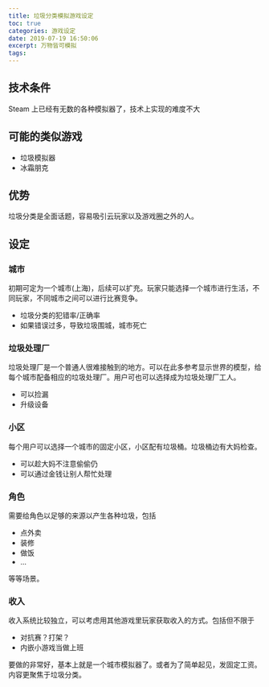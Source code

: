 ```yaml
---
title: 垃圾分类模拟游戏设定
toc: true
categories: 游戏设定
date: 2019-07-19 16:50:06
excerpt: 万物皆可模拟
tags:
---
```


<!-- toc -->



## 技术条件

Steam 上已经有无数的各种模拟器了，技术上实现的难度不大



## 可能的类似游戏

* 垃圾模拟器
* 冰霜朋克



## 优势

垃圾分类是全面话题，容易吸引云玩家以及游戏圈之外的人。



## 设定



### 城市

初期可定为一个城市(上海)，后续可以扩充。玩家只能选择一个城市进行生活，不同玩家，不同城市之间可以进行比赛竞争。

* 垃圾分类的犯错率/正确率
* 如果错误过多，导致垃圾围城，城市死亡



### 垃圾处理厂

垃圾处理厂是一个普通人很难接触到的地方。可以在此多参考显示世界的模型，给每个城市配备相应的垃圾处理厂。用户可也可以选择成为垃圾处理厂工人。

* 可以捡漏
* 升级设备



### 小区

每个用户可以选择一个城市的固定小区，小区配有垃圾桶。垃圾桶边有大妈检查。

* 可以趁大妈不注意偷偷仍
* 可以通过金钱让别人帮忙处理



### 角色

需要给角色以足够的来源以产生各种垃圾，包括

* 点外卖
* 装修
* 做饭
* ...

等等场景。



### 收入

收入系统比较独立，可以考虑用其他游戏里玩家获取收入的方式。包括但不限于

* 对抗赛？打架？
* 内嵌小游戏当做上班

要做的非常好，基本上就是一个城市模拟器了。或者为了简单起见，发固定工资。内容更聚焦于垃圾分类。










